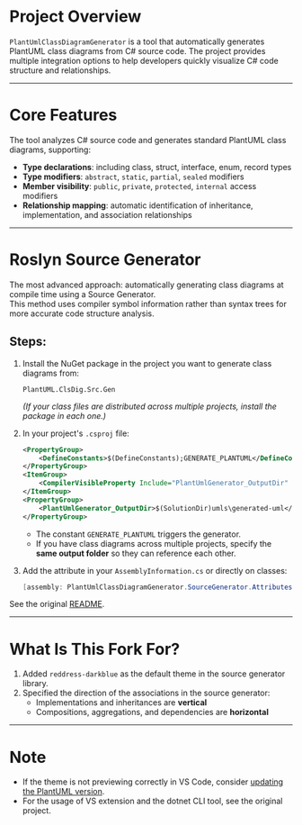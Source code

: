 # Project Overview

`PlantUmlClassDiagramGenerator` is a tool that automatically generates PlantUML class diagrams from C# source code. The project provides multiple integration options to help developers quickly visualize C# code structure and relationships.

---

# Core Features

The tool analyzes C# source code and generates standard PlantUML class diagrams, supporting:

- **Type declarations**: including class, struct, interface, enum, record types  
- **Type modifiers**: `abstract`, `static`, `partial`, `sealed` modifiers  
- **Member visibility**: `public`, `private`, `protected`, `internal` access modifiers  
- **Relationship mapping**: automatic identification of inheritance, implementation, and association relationships  

---

# Roslyn Source Generator

The most advanced approach: automatically generating class diagrams at compile time using a Source Generator.  
This method uses compiler symbol information rather than syntax trees for more accurate code structure analysis.

## Steps:

1. Install the NuGet package in the project you want to generate class diagrams from:

    ```shell
    PlantUML.ClsDig.Src.Gen
    ```

    *(If your class files are distributed across multiple projects, install the package in each one.)*

2. In your project's `.csproj` file:

    ```xml
    <PropertyGroup>
        <DefineConstants>$(DefineConstants);GENERATE_PLANTUML</DefineConstants>
    </PropertyGroup>
    <ItemGroup>
        <CompilerVisibleProperty Include="PlantUmlGenerator_OutputDir" />
    </ItemGroup>
    <PropertyGroup>
        <PlantUmlGenerator_OutputDir>$(SolutionDir)umls\generated-uml</PlantUmlGenerator_OutputDir>
    </PropertyGroup>
    ```

    - The constant `GENERATE_PLANTUML` triggers the generator.
    - If you have class diagrams across multiple projects, specify the **same output folder** so they can reference each other.

3. Add the attribute in your `AssemblyInformation.cs` or directly on classes:

    ```csharp
    [assembly: PlantUmlClassDiagramGenerator.SourceGenerator.Attributes.PlantUmlDiagram]
    ```

See the original [README](https://github.com/pierre3/PlantUmlClassDiagramGenerator/blob/master/src/PlantUmlClassDiagramGenerator.SourceGenerator/README.md).

---

# What Is This Fork For?

1. Added `reddress-darkblue` as the default theme in the source generator library.  
2. Specified the direction of the associations in the source generator:
    - Implementations and inheritances are **vertical**
    - Compositions, aggregations, and dependencies are **horizontal**

---

# Note

- If the theme is not previewing correctly in VS Code, consider [updating the PlantUML version](https://github.com/qjebbs/vscode-plantuml/issues/407#issuecomment-925692712).
- For the usage of VS extension and the dotnet CLI tool, see the original project.
